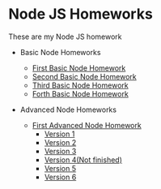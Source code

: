 # Node JS Homeworks

These are my Node JS homework

- Basic Node Homeworks

  - [First Basic Node Homework](/Basic_Node_Homeworks/Node_1_homework-filesystem/)
  - [Second Basic Node Homework](/Basic_Node_Homeworks/Node_2_homework_events/)
  - [Third Basic Node Homework](/Basic_Node_Homeworks/Node_3_homework_server/)
  - [Forth Basic Node Homework](/Basic_Node_Homeworks/Node_4_homework_express/)

- Advanced Node Homeworks

  - [First Advanced Node Homework](/Advanced_Node_Homeworks/Node_Zoo_homework/)
    - [Version 1](/Advanced_Node_Homeworks/Node_Zoo_homework/V1/)
    - [Version 2](/Advanced_Node_Homeworks/Node_Zoo_homework/V2/)
    - [Version 3](/Advanced_Node_Homeworks/Node_Zoo_homework/V3/)
    - [Version 4(Not finished)](/Advanced_Node_Homeworks/Node_Zoo_homework/V4/)
    - [Version 5](/Advanced_Node_Homeworks/Node_Zoo_homework/V5/)
    - [Version 6](/Advanced_Node_Homeworks/Node_Zoo_homework/V6/)
